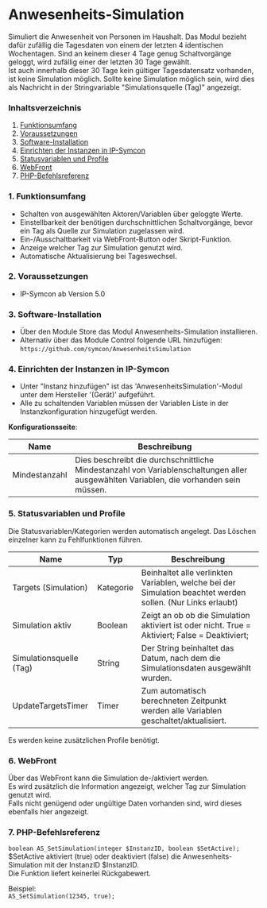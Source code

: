 # Anwesenheits-Simulation
Simuliert die Anwesenheit von Personen im Haushalt.
Das Modul bezieht dafür zufällig die Tagesdaten von einem der letzten 4 identischen Wochentagen. Sind an keinem dieser 4 Tage genug Schaltvorgänge geloggt, wird zufällig einer der letzten 30 Tage gewählt.  
Ist auch innerhalb dieser 30 Tage kein gültiger Tagesdatensatz vorhanden, ist keine Simulation möglich. Sollte keine Simulation möglich sein, wird dies als Nachricht in der Stringvariable "Simulationsquelle (Tag)" angezeigt.

### Inhaltsverzeichnis

1. [Funktionsumfang](#1-funktionsumfang)
2. [Voraussetzungen](#2-voraussetzungen)
3. [Software-Installation](#3-software-installation)
4. [Einrichten der Instanzen in IP-Symcon](#4-einrichten-der-instanzen-in-ip-symcon)
5. [Statusvariablen und Profile](#5-statusvariablen-und-profile)
6. [WebFront](#6-webfront)
7. [PHP-Befehlsreferenz](#7-php-befehlsreferenz)

### 1. Funktionsumfang

* Schalten von ausgewählten Aktoren/Variablen über geloggte Werte.
* Einstellbarkeit der benötigen durchschnittlichen Schaltvorgänge, bevor ein Tag als Quelle zur Simulation zugelassen wird.
* Ein-/Ausschaltbarkeit via WebFront-Button oder Skript-Funktion.
* Anzeige welcher Tag zur Simulation genutzt wird.
* Automatische Aktualisierung bei Tageswechsel.

### 2. Voraussetzungen

- IP-Symcon ab Version 5.0

### 3. Software-Installation

* Über den Module Store das Modul Anwesenheits-Simulation installieren.
* Alternativ über das Module Control folgende URL hinzufügen:
`https://github.com/symcon/AnwesenheitsSimulation`  

### 4. Einrichten der Instanzen in IP-Symcon

- Unter "Instanz hinzufügen" ist das 'AnwesenheitsSimulation'-Modul unter dem Hersteller '(Gerät)' aufgeführt.  
- Alle zu schaltenden Variablen müssen der Variablen Liste in der Instanzkonfiguration hinzugefügt werden.

__Konfigurationsseite__:

Name          | Beschreibung
------------- | ---------------------------------
Mindestanzahl | Dies beschreibt die durchschnittliche Mindestanzahl von Variablenschaltungen aller ausgewählten Variablen, die vorhanden sein müssen.

### 5. Statusvariablen und Profile

Die Statusvariablen/Kategorien werden automatisch angelegt. Das Löschen einzelner kann zu Fehlfunktionen führen.

Name                    | Typ       | Beschreibung
----------------------- | --------- | ----------------
Targets (Simulation)    | Kategorie | Beinhaltet alle verlinkten Variablen, welche bei der Simulation beachtet werden sollen. (Nur Links erlaubt)
Simulation aktiv        | Boolean   | Zeigt an ob ob die Simulation aktiviert ist oder nicht. True = Aktiviert; False = Deaktiviert;
Simulationsquelle (Tag) | String    | Der String beinhaltet das Datum, nach dem die Simulationsdaten ausgewählt wurden.
UpdateTargetsTimer      | Timer     | Zum automatisch berechneten Zeitpunkt werden alle Variablen geschaltet/aktualisiert.

Es werden keine zusätzlichen Profile benötigt.

### 6. WebFront

Über das WebFront kann die Simulation de-/aktiviert werden.  
Es wird zusätzlich die Information angezeigt, welcher Tag zur Simulation genutzt wird.  
Falls nicht genügend oder ungültige Daten vorhanden sind, wird dieses ebenfalls hier angezeigt.

### 7. PHP-Befehlsreferenz

`boolean AS_SetSimulation(integer $InstanzID, boolean $SetActive);`  
$SetActive aktiviert (true) oder deaktiviert (false) die Anwesenheits-Simulation mit der InstanzID $InstanzID.  
Die Funktion liefert keinerlei Rückgabewert.  

Beispiel:  
`AS_SetSimulation(12345, true);`